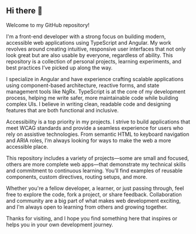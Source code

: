 ## Hi there 👋

Welcome to my GitHub repository!

I'm a front-end developer with a strong focus on building modern, accessible web applications using TypeScript and Angular. My work revolves around creating intuitive, responsive user interfaces that not only look great but are also usable by everyone, regardless of ability. This repository is a collection of personal projects, learning experiments, and best practices I’ve picked up along the way.

I specialize in Angular and have experience crafting scalable applications using component-based architecture, reactive forms, and state management tools like NgRx. TypeScript is at the core of my development process, helping me write safer, more maintainable code while building complex UIs. I believe in writing clean, readable code and designing features that are both functional and inclusive.

Accessibility is a top priority in my projects. I strive to build applications that meet WCAG standards and provide a seamless experience for users who rely on assistive technologies. From semantic HTML to keyboard navigation and ARIA roles, I’m always looking for ways to make the web a more accessible place.

This repository includes a variety of projects—some are small and focused, others are more complete web apps—that demonstrate my technical skills and commitment to continuous learning. You’ll find examples of reusable components, custom directives, routing setups, and more.

Whether you're a fellow developer, a learner, or just passing through, feel free to explore the code, fork a project, or share feedback. Collaboration and community are a big part of what makes web development exciting, and I'm always open to learning from others and growing together.

Thanks for visiting, and I hope you find something here that inspires or helps you in your own development journey.


